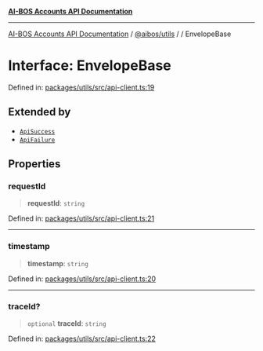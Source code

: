 [**AI-BOS Accounts API Documentation**](../../../README.md)

***

[AI-BOS Accounts API Documentation](../../../README.md) / [@aibos/utils](../README.md) / [](../README.md) / EnvelopeBase

# Interface: EnvelopeBase

Defined in: [packages/utils/src/api-client.ts:19](https://github.com/pohlai88/accounts/blob/48103fb36d28b2b9bfb33472b6de2f719773cde9/packages/utils/src/api-client.ts#L19)

## Extended by

- [`ApiSuccess`](ApiSuccess.md)
- [`ApiFailure`](ApiFailure.md)

## Properties

### requestId

> **requestId**: `string`

Defined in: [packages/utils/src/api-client.ts:21](https://github.com/pohlai88/accounts/blob/48103fb36d28b2b9bfb33472b6de2f719773cde9/packages/utils/src/api-client.ts#L21)

***

### timestamp

> **timestamp**: `string`

Defined in: [packages/utils/src/api-client.ts:20](https://github.com/pohlai88/accounts/blob/48103fb36d28b2b9bfb33472b6de2f719773cde9/packages/utils/src/api-client.ts#L20)

***

### traceId?

> `optional` **traceId**: `string`

Defined in: [packages/utils/src/api-client.ts:22](https://github.com/pohlai88/accounts/blob/48103fb36d28b2b9bfb33472b6de2f719773cde9/packages/utils/src/api-client.ts#L22)
